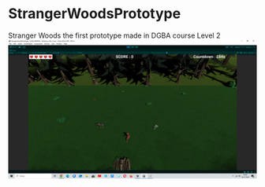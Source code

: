 # StrangerWoodsPrototype
Stranger Woods the first prototype made in DGBA course Level 2
![Logo del Progetto](Images/prototype_game.jpg)